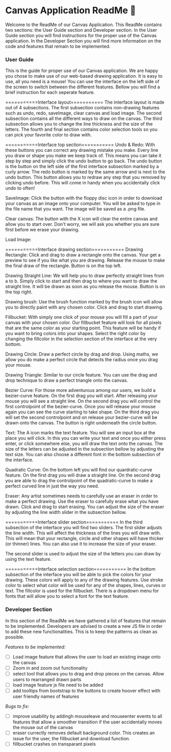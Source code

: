 # Canvas Application ReadMe :rocket:

Welcome to the ReadMe of our Canvas Application. This ReadMe contains two sections: the User Guide section and Developer section. In the User Guide section you will find instructions for the proper use of the Canvas application. In the Developer Section you will find more information on the code and features that remain to be implemented.

### User Guide

This is the guide for proper use of our Canvas application. We are happy you chose to make use of our web-based drawing application. It is easy to use, all you need is a mouse! You can use the interface on the left side of the screen to switch between the different features. Bellow you will find a brief instruction for each seperate feature.

===========Interface layout===========
The interface layout is made out of 4 subsections. The first subsection contains non-drawing features such as undo, redo, saveImage, clear canvas and load image. The second subsection contains all the different ways to draw on the canvas. The third subsection allows you to change the line thickness and the size of the letters. The fourth and final section contains color selection tools so you can pick your favorite color to draw with.

===========Interface top section===========
Undo & Redo:
With these buttons you can correct any drawing mistake you make. Every line you draw or shape you make we keep track of. This means you can take it step by step and simply click the undo button to go back. The undo button is the button on the left side of the first interface subsection marked by a curly arrow.
The redo button is marked by the same arrow and is next to the undo button. This button allows you to redraw any step that you removed by clicking undo before. This will come in handy when you accidentally click undo to often!

SaveImage:
Click the button with the floppy disc icon in order to download your canvas as an image onto your computer. You will be asked to type in the file name that you want. The image will be saved as a .png file.

Clear canvas:
The button with the X icon will clear the entire canvas and allow you to start over. Don't worry, we will ask you whether you are sure first before we erase your drawing.

Load Image:

===========Interface drawing section===========
Drawing Rectangle:
Click and drag to draw a rectangle onto the canvas. Your get a preview to see if you like what you are drawing. Release the mouse to make the final draw of the rectangle. Button is on the top left.

Drawing Straight Line:
We will help you to draw perfectly straight lines from a to b. Simply click to start and then drag to where you want to draw the straight line. It will be drawn as soon as you release the mouse. Button is on the top right.

Drawing brush:
Use the brush function marked by the brush icon will allow you to directly paint with any chosen color. Click and drag to start drawing.

Fillbucket:
With simply one click of your mouse you will fill a part of your canvas with your chosen color. Our fillbucket feature will look for all pixels that are the same color as your starting point. This feature will be handy if you want to bring colors into your shapes. Select the right color by changing the fillcolor in the selection section of the interface at the very bottom.

Drawing Circle:
Draw a perfect circle by drag and drop. Using maths, we allow you do make a perfect circle that detects the radius once you drag your mouse.

Drawing Triangle:
Similar to our circle feature. You can use the drag and drop technique to draw a perfect triangle onto the canvas.

Bezier Curve:
For those more adventurous among our users, we build a bezier-curve feature. On the first drag you will start. After releasing your mouse you will see a straight line. On the second drag you will control the first controlpoint of the bezier-curve. Once you will release your mouse again you can see the curve starting to take shape. On the third drag you will set the second controlpoint and on release your bezier-curve will be drawn onto the canvas. The button is right underneath the circle button.

Text:
The A icon marks the text feature. You will see an input box at the place you will click. In this you can write your text and once you either press enter, or click somewhere else, you will draw the text onto the canvas. The size of the letters can be adjusted in the subsection bellow by adjusting the text size. You can also choose a different font in the bottom subsection of the interface.

Quadratic Curve:
On the bottom left you will find our quardratic-curve feature. On the first drag you will draw a straight line. On the second drag you are able to drag the controlpoint of the quadratic-curve to make a perfect curved line in just the way you need.

Eraser:
Any artist sometimes needs to carefully use an eraser in order to make a perfect drawing. Use the eraser to carefully erase what you have drawn. Click and drag to start erasing. You can adjust the size of the eraser by adjusting the line width slider in the subsection bellow.

===========Interface slider section===========
In the third subsection of the interface you will find two sliders. The first slider adjusts the line width. This will affect the thickness of the lines you will draw with. This will mean that your rectangle, circle and other shapes will have thicker (or thinner) lines. You can also use it to increase the size of your eraser.

The second slider is used to adjust the size of the letters you can draw by using the text feature.

===========Interface selection section===========
In the bottom subsection of the interface you will be able to pick the colors for your drawing. These colors will apply to any of the drawing features. Use stroke color to select what color will be used for any of the shapes, lines, curves or text. The fillcolor is used for the fillbucket.
There is a dropdown menu for fonts that will allow you to select a font for the text feature.

### Developer Section

In this section of the ReadMe we have gathered a list of features that remain to be implemented. Developers are advised to create a new JS file in order to add these new functionalities. This is to keep the patterns as clean as possible.

_Features to be implemented:_

- [ ] Load image feature that allows the user to load an existing image onto the canvas
- [ ] Zoom in and zoom out functionality
- [ ] select tool that allows you to drag and drop pieces on the canvas. Allow users to rearranged drawn parts
- [ ] load image feature js file need to be added
- [ ] add tooltips from bootstrap to the buttons to create hoover effect with user friendly names of features

_Bugs to fix:_

- [ ] improve usability by addingh mouseleave and mouseenter events to all features that allow a smoother transition if the user accidentally moves the mouse out of the canvas
- [ ] eraser currectly removes default background color. This creates an issue for the user, the fillbucket and download function.
- [ ] fillbucket crashes on transparant pixels
